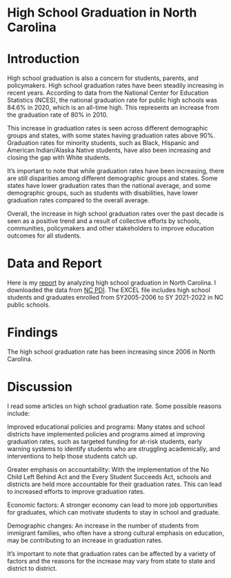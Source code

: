 High School Graduation in North Carolina
================

# Introduction

High school graduation is also a concern for students, parents, and
policymakers. High school graduation rates have been steadily increasing
in recent years. According to data from the National Center for
Education Statistics (NCES), the national graduation rate for public
high schools was 84.6% in 2020, which is an all-time high. This
represents an increase from the graduation rate of 80% in 2010.

This increase in graduation rates is seen across different demographic
groups and states, with some states having graduation rates above 90%.
Graduation rates for minority students, such as Black, Hispanic and
American Indian/Alaska Native students, have also been increasing and
closing the gap with White students.

It’s important to note that while graduation rates have been increasing,
there are still disparities among different demographic groups and
states. Some states have lower graduation rates than the national
average, and some demographic groups, such as students with
disabilities, have lower graduation rates compared to the overall
average.

Overall, the increase in high school graduation rates over the past
decade is seen as a positive trend and a result of collective efforts by
schools, communities, policymakers and other stakeholders to improve
education outcomes for all students.

# Data and Report

Here is my [report](/_pages/HSgraduation01.html) by
analyzing high school graduation in North Carolina. I downloaded the
data from [NC
PDI](https://www.dpi.nc.gov/districts-schools/testing-and-school-accountability/school-accountability-and-reporting/cohort-graduation-rates#4-YearCohortGraduationRates-883).
The EXCEL file includes high school students and graduates enrolled from
SY2005-2006 to SY 2021-2022 in NC public schools.

# Findings

The high school graduation rate has been increasing since 2006 in North Carolina.  

# Discussion

I read some articles on high school graduation rate. Some possible
reasons include:

Improved educational policies and programs: Many states and school
districts have implemented policies and programs aimed at improving
graduation rates, such as targeted funding for at-risk students, early
warning systems to identify students who are struggling academically,
and interventions to help those students catch up.

Greater emphasis on accountability: With the implementation of the No
Child Left Behind Act and the Every Student Succeeds Act, schools and
districts are held more accountable for their graduation rates. This can
lead to increased efforts to improve graduation rates.

Economic factors: A stronger economy can lead to more job opportunities
for graduates, which can motivate students to stay in school and
graduate.

Demographic changes: An increase in the number of students from
immigrant families, who often have a strong cultural emphasis on
education, may be contributing to an increase in graduation rates.

It’s important to note that graduation rates can be affected by a
variety of factors and the reasons for the increase may vary from state
to state and district to district.
